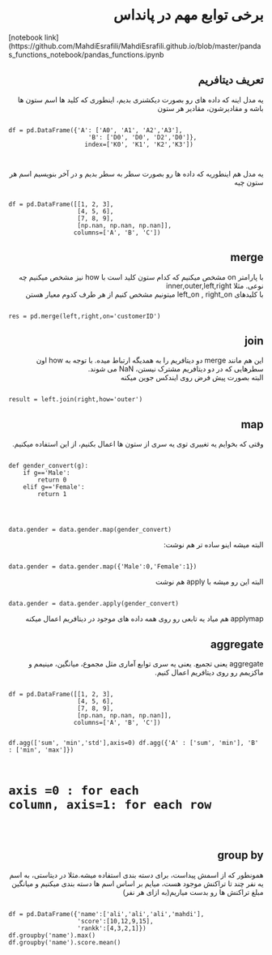 <h1 dir= 'rtl'> برخی توابع مهم در پانداس </h1>
[notebook link](https://github.com/MahdiEsrafili/MahdiEsrafili.github.io/blob/master/pandas_functions_notebook/pandas_functions.ipynb
<h2 dir = 'rtl'>
تعریف دیتافریم
</h2>
<p dir = 'rtl'>
یه مدل اینه که داده های رو بصورت دیکشنری بدیم، اینطوری که کلید ها اسم ستون ها باشه و مقادیرشون، مقادیر هر ستون
</p>
<pre><code>
df = pd.DataFrame({'A': ['A0', 'A1', 'A2','A3'],
                      'B': ['D0', 'D0', 'D2','D0']},
                     index=['K0', 'K1', 'K2','K3'])
 
</code></pre>
<p dir ='rtl'>
یه مدل هم اینطوریه که داده ها رو بصورت سطر به سطر بدیم و در آخر بنویسیم اسم هر ستون چیه
</p>
<pre><code>
df = pd.DataFrame([[1, 2, 3],
                   [4, 5, 6],
                   [7, 8, 9],
                   [np.nan, np.nan, np.nan]],
                  columns=['A', 'B', 'C'])
</code></pre>
<h2 dir='rtl'>
merge
</h2>
<p dir='rtl'>
با پارامتر on مشخص میکنیم که کدام ستون کلید است
با how نیز مشخص میکنیم چه نوعی. مثلا inner,outer,left,right
<br>
با کلیدهای left_on , right_on میتونیم مشخص کنیم از هر طرف کدوم معیار هستن
</p>
<pre><code>
res = pd.merge(left,right,on='customerID')
</code></pre>

<h2 dir ='rtl'> join</h2>
<p dir='rtl'>  
این هم مانند merge دو دیتافریم را به همدیگه ارتباط میده. با توجه به how اون سطرهایی که در دو دیتافریم مشترک نیستن، NaN می شوند.
<br>
البته بصورت پیش فرض روی ایندکس جوین میکنه
</p>
<pre><code>
result = left.join(right,how='outer')
</code></pre>

<h2 dir='rtl'> map</h2>
<p dir ='rtl'> 
وقتی که بخوایم یه تغییری توی یه سری از ستون ها اعمال بکنیم، از این استفاده میکنیم.
</p>
<pre><code>
def gender_convert(g):
    if g=='Male':
        return 0
    elif g=='Female':
        return 1

</code></pre>
<pre><code>
data.gender = data.gender.map(gender_convert)
</code></pre>
<p dir = 'rtl'>
البته میشه اینو ساده تر هم نوشت:
</p>
<pre><code>
data.gender = data.gender.map({'Male':0,'Female':1})
</code></pre>
<p dir = 'rtl'>
البته این رو میشه با apply هم نوشت
</p>
<pre><code>
data.gender = data.gender.apply(gender_convert)
</code></pre>
<p dir = 'rtl'>
applymap هم میاد یه تابعی رو روی همه داده های موجود در دیتافریم اعمال میکنه
</p>
<h2 dir='rtl'> aggregate </h2>
<p dir = 'rtl'>
aggregate یعنی تجمیع. یعنی یه سری توابع آماری مثل مجموع، میانگین، مینیمم و ماکزیمم رو روی دیتافریم اعمال کنیم.
</p>
<pre><code>
df = pd.DataFrame([[1, 2, 3],
                   [4, 5, 6],
                   [7, 8, 9],
                   [np.nan, np.nan, np.nan]],
                  columns=['A', 'B', 'C'])

df.agg(['sum', 'min','std'],axis=0)
df.agg({'A' : ['sum', 'min'], 'B' : ['min', 'max']})
# axis =0 : for each column, axis=1: for each row
</code></pre>
<h2 dir='rtl'>
group by
</h2>
<p dir= 'rtl'>
همونطور که از اسمش پیداست، برای دسته بندی استفاده میشه.مثلا در دیتاستی، به اسم یه نفر چند تا تراکنش موجود هست، میایم بر اساس اسم ها دسته بندی میکنیم و میانگین مبلغ تراکنش ها رو بدست میاریم(به ازای هر نفر)
</p>
<pre><code>
df = pd.DataFrame({'name':['ali','ali','ali','mahdi'],
                   'score':[10,12,9,15],
                   'rankk':[4,3,2,1]})
df.groupby('name').max()
df.groupby('name').score.mean()                   
</code></pre>